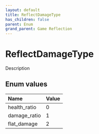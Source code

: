 ```yaml
---
layout: default
title: ReflectDamageType
has_children: false
parent: Enum
grand_parent: Game Reflection
---
```

# ReflectDamageType
Description 

## Enum values
| Name | Value |
|:-------------|:--------------|
| health_ratio | 0 |
| damage_ratio | 1 |
| flat_damage | 2 |
